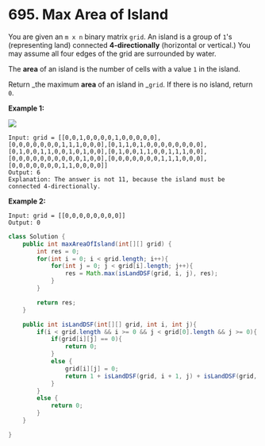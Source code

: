 # 695. Max Area of Island



You are given an `m x n` binary matrix `grid`. An island is a group of `1`'s (representing land) connected **4-directionally** (horizontal or vertical.) You may assume all four edges of the grid are surrounded by water.

The **area** of an island is the number of cells with a value `1` in the island.

Return _the maximum **area** of an island in _`grid`. If there is no island, return `0`.

&#x20;

**Example 1:**

![](https://assets.leetcode.com/uploads/2021/05/01/maxarea1-grid.jpg)

```
Input: grid = [[0,0,1,0,0,0,0,1,0,0,0,0,0],[0,0,0,0,0,0,0,1,1,1,0,0,0],[0,1,1,0,1,0,0,0,0,0,0,0,0],[0,1,0,0,1,1,0,0,1,0,1,0,0],[0,1,0,0,1,1,0,0,1,1,1,0,0],[0,0,0,0,0,0,0,0,0,0,1,0,0],[0,0,0,0,0,0,0,1,1,1,0,0,0],[0,0,0,0,0,0,0,1,1,0,0,0,0]]
Output: 6
Explanation: The answer is not 11, because the island must be connected 4-directionally.
```

**Example 2:**

```
Input: grid = [[0,0,0,0,0,0,0,0]]
Output: 0
```

```java
class Solution {
    public int maxAreaOfIsland(int[][] grid) {
        int res = 0;
		for(int i = 0; i < grid.length; i++){
			for(int j = 0; j < grid[i].length; j++){
				res = Math.max(isLandDSF(grid, i, j), res);
			}
		}

		return res;
    }

    public int isLandDSF(int[][] grid, int i, int j){
		if(i < grid.length && i >= 0 && j < grid[0].length && j >= 0){
			if(grid[i][j] == 0){
				return 0;
			}
			else {
				grid[i][j] = 0;
				return 1 + isLandDSF(grid, i + 1, j) + isLandDSF(grid, i - 1, j) + isLandDSF(grid, i, j + 1) + isLandDSF(grid, i, j - 1);
			}
		}
		else {
			return 0;
		}
	}

}
```
